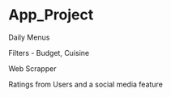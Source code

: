 # App_Project

Daily Menus

Filters - Budget, Cuisine

Web Scrapper 

Ratings from Users and a social media feature
